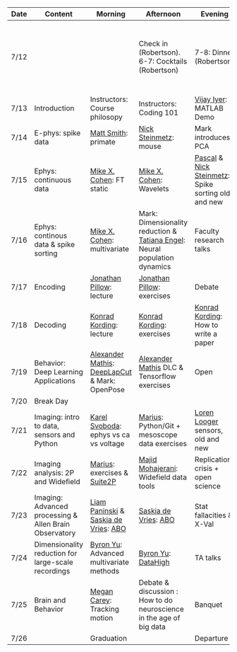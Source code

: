 Date | Content | Morning | Afternoon | Evening | Comment
--- | --- | --- | --- | --- | --- |
7/12 | | |  Check in (Robertson). 6-7: Cocktails (Robertson)| 7-8: Dinner (Robertson)|Conference center after dinner, 9 Reception in basement of Robertson |
7/13 | Introduction| Instructors: Course philosopy | Instructors: Coding 101 | [Vijay Iyer](https://www.linkedin.com/in/mathworks-neuro-liaison): MATLAB Demo| 
7/14 | E-phys: spike data | [Matt Smith](http://www.smithlab.net/): primate | [Nick Steinmetz](http://www.steinmetzlab.net/): mouse | Mark introduces PCA|  
7/15 | Ephys: continuous data | [Mike X. Cohen](http://www.mikexcohen.com/): FT static | [Mike X. Cohen](http://www.mikexcohen.com/): Wavelets| [Pascal](https://as.nyu.edu/content/nyu-as/as/faculty/pascal-wallisch.html) & [Nick Steinmetz](http://www.steinmetzlab.net/): Spike sorting old and new 
7/16 | Ephys: continous data & spike sorting | [Mike X. Cohen](http://www.mikexcohen.com/): multivariate | Mark: Dimensionality reduction  &  [Tatiana Engel](https://www.cshl.edu/research/faculty-staff/tatiana-engel/): Neural population dynamics | Faculty research talks
7/17 | Encoding | [Jonathan Pillow](https://pillowlab.princeton.edu/): lecture | [Jonathan Pillow](https://pillowlab.princeton.edu/): exercises | Debate |
7/18 | Decoding | [Konrad Kording](http://kordinglab.com/): lecture | [Konrad Kording](http://kordinglab.com/): exercises | [Konrad Kording](http://kordinglab.com/): How to write a paper
7/19 | Behavior: Deep Learning Applications | [Alexander Mathis](http://www.people.fas.harvard.edu/~amathis/): [DeepLapCut](http://www.mousemotorlab.org/deeplabcut) & Mark: OpenPose| [Alexander Mathis](http://www.people.fas.harvard.edu/~amathis/) DLC & Tensorflow exercises | Open 
7/20 | Break Day
7/21 | Imaging: intro to data, sensors and Python| [Karel Svoboda](https://www.janelia.org/lab/svoboda-lab): ephys vs ca vs voltage|[Marius](https://www.janelia.org/lab/pachitariu-lab): Python/Git + mesoscope data exercises |[Loren Looger](https://www.janelia.org/lab/looger-lab) sensors, old and new
7/22 | Imaging analysis: 2P and Widefield |  [Marius](https://www.janelia.org/lab/pachitariu-lab): exercises & [Suite2P](https://github.com/cortex-lab/Suite2P) |  [Majid Mohajerani](https://www.uleth.ca/artsci/neuroscience/dr-majid-mohajerani): Widefield data tools| Replication crisis + open science|
7/23 | Imaging: Advanced processing & Allen Brain Observatory | [Liam Paninski](http://www.stat.columbia.edu/~liam/) & [Saskia de Vries](https://www.alleninstitute.org/what-we-do/brain-science/about/team/staff-profiles/saskia-de-vries/): [ABO](http://observatory.brain-map.org/visualcoding/) | [Saskia de Vries](https://www.alleninstitute.org/what-we-do/brain-science/about/team/staff-profiles/saskia-de-vries/): [ABO](http://observatory.brain-map.org/visualcoding/) | Stat fallacities & X-Val|
7/24 | Dimensionality reduction for large-scale recordings | [Byron Yu](https://users.ece.cmu.edu/~byronyu/): Advanced multivariate methods | [Byron Yu](https://users.ece.cmu.edu/~byronyu/): [DataHigh](https://users.ece.cmu.edu/~byronyu/software/DataHigh/datahigh.html) | TA talks|
7/25 | Brain and Behavior| [Megan Carey](https://careylab.org/about-megan/): Tracking motion | Debate & discussion : How to do neuroscience in the age of big data | Banquet
7/26 | | Graduation | | Departure
